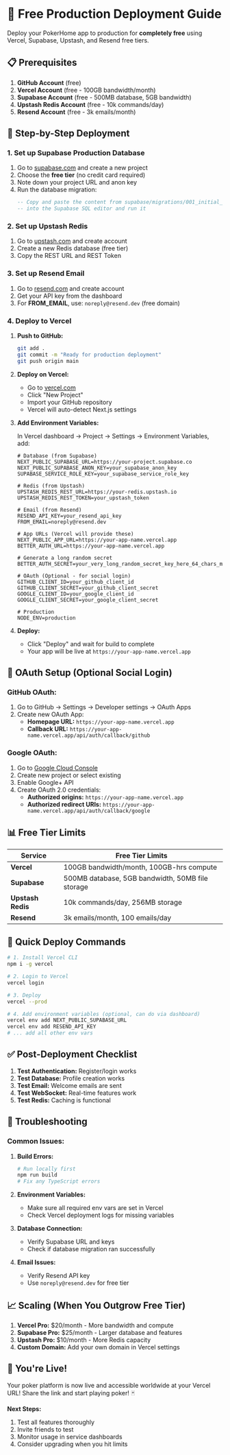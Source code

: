 # 🚀 Free Production Deployment Guide

Deploy your PokerHome app to production for **completely free** using Vercel, Supabase, Upstash, and Resend free tiers.

## 📋 Prerequisites

1. **GitHub Account** (free)
2. **Vercel Account** (free - 100GB bandwidth/month)
3. **Supabase Account** (free - 500MB database, 5GB bandwidth)
4. **Upstash Redis Account** (free - 10k commands/day)
5. **Resend Account** (free - 3k emails/month)

## 🎯 Step-by-Step Deployment

### 1. Set up Supabase Production Database

1. Go to [supabase.com](https://supabase.com) and create a new project
2. Choose the **free tier** (no credit card required)
3. Note down your project URL and anon key
4. Run the database migration:
   ```sql
   -- Copy and paste the content from supabase/migrations/001_initial_schema.sql
   -- into the Supabase SQL editor and run it
   ```

### 2. Set up Upstash Redis

1. Go to [upstash.com](https://upstash.com) and create account
2. Create a new Redis database (free tier)
3. Copy the REST URL and REST Token

### 3. Set up Resend Email

1. Go to [resend.com](https://resend.com) and create account
2. Get your API key from the dashboard
3. For **FROM_EMAIL**, use: `noreply@resend.dev` (free domain)

### 4. Deploy to Vercel

1. **Push to GitHub:**
   ```bash
   git add .
   git commit -m "Ready for production deployment"
   git push origin main
   ```

2. **Deploy on Vercel:**
   - Go to [vercel.com](https://vercel.com)
   - Click "New Project"
   - Import your GitHub repository
   - Vercel will auto-detect Next.js settings

3. **Add Environment Variables:**
   
   In Vercel dashboard → Project → Settings → Environment Variables, add:

   ```env
   # Database (from Supabase)
   NEXT_PUBLIC_SUPABASE_URL=https://your-project.supabase.co
   NEXT_PUBLIC_SUPABASE_ANON_KEY=your_supabase_anon_key
   SUPABASE_SERVICE_ROLE_KEY=your_supabase_service_role_key

   # Redis (from Upstash)
   UPSTASH_REDIS_REST_URL=https://your-redis.upstash.io
   UPSTASH_REDIS_REST_TOKEN=your_upstash_token

   # Email (from Resend)
   RESEND_API_KEY=your_resend_api_key
   FROM_EMAIL=noreply@resend.dev

   # App URLs (Vercel will provide these)
   NEXT_PUBLIC_APP_URL=https://your-app-name.vercel.app
   BETTER_AUTH_URL=https://your-app-name.vercel.app

   # Generate a long random secret
   BETTER_AUTH_SECRET=your_very_long_random_secret_key_here_64_chars_min

   # OAuth (Optional - for social login)
   GITHUB_CLIENT_ID=your_github_client_id
   GITHUB_CLIENT_SECRET=your_github_client_secret
   GOOGLE_CLIENT_ID=your_google_client_id
   GOOGLE_CLIENT_SECRET=your_google_client_secret

   # Production
   NODE_ENV=production
   ```

4. **Deploy:**
   - Click "Deploy" and wait for build to complete
   - Your app will be live at `https://your-app-name.vercel.app`

## 🔧 OAuth Setup (Optional Social Login)

### GitHub OAuth:
1. Go to GitHub → Settings → Developer settings → OAuth Apps
2. Create new OAuth App:
   - **Homepage URL:** `https://your-app-name.vercel.app`
   - **Callback URL:** `https://your-app-name.vercel.app/api/auth/callback/github`

### Google OAuth:
1. Go to [Google Cloud Console](https://console.cloud.google.com)
2. Create new project or select existing
3. Enable Google+ API
4. Create OAuth 2.0 credentials:
   - **Authorized origins:** `https://your-app-name.vercel.app`
   - **Authorized redirect URIs:** `https://your-app-name.vercel.app/api/auth/callback/google`

## 📊 Free Tier Limits

| Service | Free Tier Limits |
|---------|------------------|
| **Vercel** | 100GB bandwidth/month, 100GB-hrs compute |
| **Supabase** | 500MB database, 5GB bandwidth, 50MB file storage |
| **Upstash Redis** | 10k commands/day, 256MB storage |
| **Resend** | 3k emails/month, 100 emails/day |

## 🚀 Quick Deploy Commands

```bash
# 1. Install Vercel CLI
npm i -g vercel

# 2. Login to Vercel
vercel login

# 3. Deploy
vercel --prod

# 4. Add environment variables (optional, can do via dashboard)
vercel env add NEXT_PUBLIC_SUPABASE_URL
vercel env add RESEND_API_KEY
# ... add all other env vars
```

## ✅ Post-Deployment Checklist

1. **Test Authentication:** Register/login works
2. **Test Database:** Profile creation works
3. **Test Email:** Welcome emails are sent
4. **Test WebSocket:** Real-time features work
5. **Test Redis:** Caching is functional

## 🔧 Troubleshooting

### Common Issues:

1. **Build Errors:**
   ```bash
   # Run locally first
   npm run build
   # Fix any TypeScript errors
   ```

2. **Environment Variables:**
   - Make sure all required env vars are set in Vercel
   - Check Vercel deployment logs for missing variables

3. **Database Connection:**
   - Verify Supabase URL and keys
   - Check if database migration ran successfully

4. **Email Issues:**
   - Verify Resend API key
   - Use `noreply@resend.dev` for free tier

## 📈 Scaling (When You Outgrow Free Tier)

1. **Vercel Pro:** $20/month - More bandwidth and compute
2. **Supabase Pro:** $25/month - Larger database and features
3. **Upstash Pro:** $10/month - More Redis capacity
4. **Custom Domain:** Add your own domain in Vercel settings

## 🎉 You're Live!

Your poker platform is now live and accessible worldwide at your Vercel URL! Share the link and start playing poker! 🃏

**Next Steps:**
1. Test all features thoroughly
2. Invite friends to test
3. Monitor usage in service dashboards
4. Consider upgrading when you hit limits